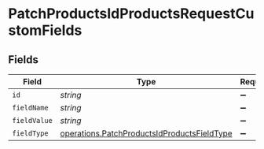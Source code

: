 # PatchProductsIdProductsRequestCustomFields


## Fields

| Field                                                                                                      | Type                                                                                                       | Required                                                                                                   | Description                                                                                                |
| ---------------------------------------------------------------------------------------------------------- | ---------------------------------------------------------------------------------------------------------- | ---------------------------------------------------------------------------------------------------------- | ---------------------------------------------------------------------------------------------------------- |
| `id`                                                                                                       | *string*                                                                                                   | :heavy_minus_sign:                                                                                         | N/A                                                                                                        |
| `fieldName`                                                                                                | *string*                                                                                                   | :heavy_minus_sign:                                                                                         | N/A                                                                                                        |
| `fieldValue`                                                                                               | *string*                                                                                                   | :heavy_minus_sign:                                                                                         | N/A                                                                                                        |
| `fieldType`                                                                                                | [operations.PatchProductsIdProductsFieldType](../../models/operations/patchproductsidproductsfieldtype.md) | :heavy_minus_sign:                                                                                         | N/A                                                                                                        |